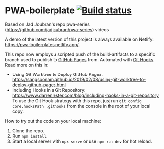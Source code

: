 # PWA-boilerplate [![Build status](https://dev.azure.com/digiclowns/PWA-boilerplate/_apis/build/status/PWA-boilerplate-CI)](https://dev.azure.com/digiclowns/PWA-boilerplate/_build/latest?definitionId=2)
Based on Jad Joubran's repo pwa-series (https://github.com/jadjoubran/pwa-series) videos.

A demo of the latest version of this project is always available on Netlify: https://pwa-boilerplates.netlify.app/.

This repo now employs a scripted push of the build-artifacts to a specific branch used to publish to [GitHub Pages](https://pages.github.com) from. Automated with [Git Hooks](https://git-scm.com/book/en/v2/Customizing-Git-Git-Hooks).
Read more on this in:
- Using Git Worktree to Deploy GitHub Pages: https://sangsoonam.github.io/2019/02/08/using-git-worktree-to-deploy-github-pages.html
- Including Hooks in a Git Repository: https://www.darrenlester.com/blog/including-hooks-in-a-git-repository
To use the Git Hook-strategy with this repo, just run `git config core.hooksPath .githooks` from the console in the root of your local copy.

How to try out the code on your local machine:
1. Clone the repo.
1. Run `npm install`.
1. Start a local server with `npx serve` or use `npm run dev` for hot reload.
